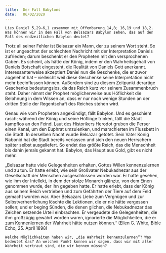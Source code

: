 ```yaml
---
title:  Der Fall Babylons
date:   06/02/2020
---
```


`Lies Daniel 5,29–6,1 zusammen mit Offenbarung 14,8; 16,19 und 18,2. Was können wir in dem Fall von Belsazars Babylon sehen, das auf den Fall des endzeitlichen Babylon deutet?`

Trotz all seiner Fehler ist Belsazar ein Mann, der zu seinem Wort steht. So ist er ungeachtet der schlechten Nachricht mit der Interpretation Daniels zufrieden; darum beschenkt er den Propheten mit den versprochenen Gaben. Es scheint, als hätte der König, indem er den Wahrheitsgehalt von Daniels Botschaft eingesteht, die Realität von Daniels Gott anerkannt. Interessanterweise akzeptiert Daniel nun die Geschenke, die er zuvor abgelehnt hat – vielleicht weil diese Geschenke seine Interpretation nicht mehr beeinflussen können. Außerdem sind zu diesem Zeitpunkt derartige Geschenke bedeutungslos, da das Reich kurz vor seinem Zusammenbruch steht. Daher nimmt der Prophet möglicherweise aus Höflichkeit die Belohnung in dem Wissen an, dass er nur noch wenige Stunden an der dritten Stelle der Regentschaft des Reiches stehen wird.

Genau wie vom Propheten angekündigt, fällt Babylon. Und es geschieht rasch; während der König und seine Höflinge trinken, fällt die Stadt kampflos an den Feind. Laut des Historikers Herodot gruben die Perser einen Kanal, um den Euphrat umzulenken, und marschierten im Flussbett in die Stadt. In derselben Nacht wurde Belsazar getötet. Sein Vater König Nabonid hat die Stadt bereits verlassen und sich den neuen Herrschern später selbst ausgeliefert. So endet das größte Reich, das die Menschheit bis dahin jemals gekannt hat. Babylon, das Haupt aus Gold, gibt es nicht mehr.

„Belsazar hatte viele Gelegenheiten erhalten, Gottes Willen kennenzulernen und zu tun. Er hatte erlebt, wie sein Großvater Nebukadnezar aus der Gesellschaft der Menschen ausgeschlossen worden war. Er hatte gesehen, wie ihm der Intellekt, in dem der stolze Monarch glänzte, von dem Einen genommen wurde, der ihn gegeben hatte. Er hatte erlebt, dass der König aus seinem Reich vertrieben und zum Gefährten der Tiere auf dem Feld gemacht worden war. Aber Belsazars Liebe zum Vergnügen und zur Selbstverherrlichung löschte die Lektionen, die er nie hätte vergessen sollen; und er beging Sünden, die denen glichen, die Nebukadnezar das Zeichen setzende Urteil einbrachten. Er vergeudete die Gelegenheiten, die ihm großzügig gewährt worden waren, ignorierte die Möglichkeiten, die er zum Kennenlernen der Wahrheit hätte nutzen können.“ (Ellen G. White, Bible Echo, 25. April 1898)

`Welche Möglichkeiten haben wir, „die Wahrheit kennenzulernen“? Was bedeutet das? An welchem Punkt können wir sagen, dass wir mit aller Wahrheit vertraut sind, die wir kennen müssen?`